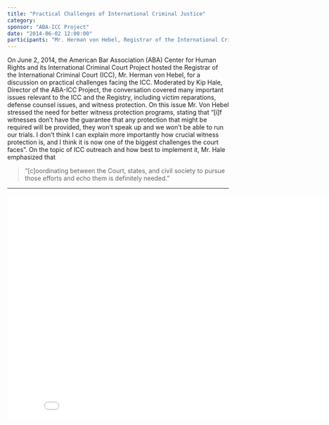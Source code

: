 ```yaml
---
title: "Practical Challenges of International Criminal Justice"
category:
sponsor: "ABA-ICC Project"
date: "2014-06-02 12:00:00"
participants: "Mr. Herman von Hebel, Registrar of the International Criminal Court; Mr. Kip Hale, Senior Counsel, ABA Center for Human Rights & Director of the ABA-ICC Project"
---
```

On June 2, 2014, the American Bar Association (ABA) Center for Human Rights and its International Criminal Court Project hosted the Registrar of the International Criminal Court (ICC), Mr. Herman von Hebel, for a discussion on practical challenges facing the ICC. Moderated by Kip Hale, Director of the ABA-ICC Project, the conversation covered many important issues relevant to the ICC and the Registry, including victim reparations, defense counsel issues, and witness protection. 
On this issue Mr. Von Hebel stressed the need for better witness protection programs, stating that “[i]f witnesses don’t have the guarantee that any protection that might be required will be provided, they won’t speak up and we won’t be able to run our trials. I don’t think I can explain more importantly how crucial witness protection is, and I think it is now one of the biggest challenges the court faces”. On the topic of ICC outreach and how best to implement it, Mr. Hale emphasized that 

> “[c]oordinating between the Court, states, and civil society to pursue those efforts and echo them is definitely needed.” 

---

<iframe width="855" height="511" src="//www.youtube.com/embed/qPoNw2vBpTY" frameborder="0" allowfullscreen></iframe>



